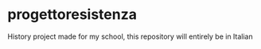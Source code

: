 # progettoresistenza
History project made for my school, this repository will entirely be in Italian
